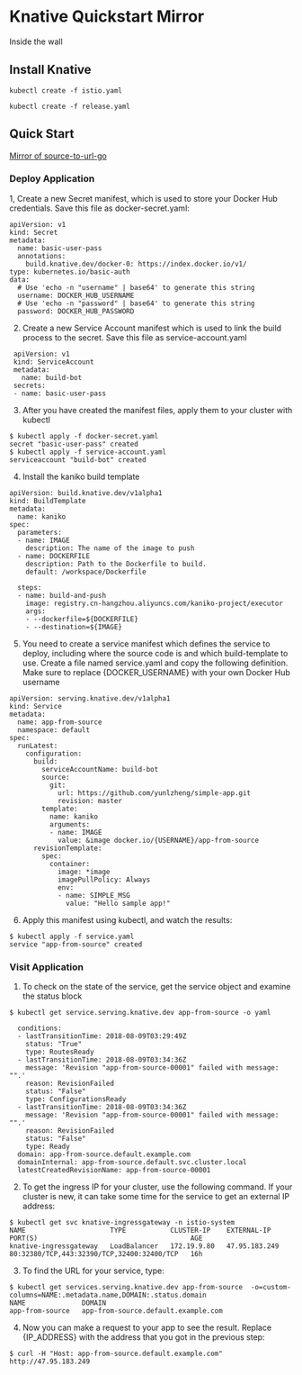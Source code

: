 Knative Quickstart Mirror
=========

Inside the wall

## Install Knative

```
kubectl create -f istio.yaml
```

```
kubectl create -f release.yaml
```

## Quick Start

[Mirror of source-to-url-go](https://github.com/knative/docs/tree/master/serving/samples/source-to-url-go)

### Deploy Application

1, Create a new Secret manifest, which is used to store your Docker Hub credentials. Save this file as docker-secret.yaml:

```
apiVersion: v1
kind: Secret
metadata:
  name: basic-user-pass
  annotations:
    build.knative.dev/docker-0: https://index.docker.io/v1/
type: kubernetes.io/basic-auth
data:
  # Use 'echo -n "username" | base64' to generate this string
  username: DOCKER_HUB_USERNAME
  # Use 'echo -n "password" | base64' to generate this string 
  password: DOCKER_HUB_PASSWORD
```

2. Create a new Service Account manifest which is used to link the build process to the secret. Save this file as service-account.yaml

```
 apiVersion: v1
 kind: ServiceAccount
 metadata:
   name: build-bot
 secrets:
 - name: basic-user-pass
```

3. After you have created the manifest files, apply them to your cluster with kubectl

```
$ kubectl apply -f docker-secret.yaml
secret "basic-user-pass" created
$ kubectl apply -f service-account.yaml
serviceaccount "build-bot" created
```

4. Install the kaniko build template

```
apiVersion: build.knative.dev/v1alpha1
kind: BuildTemplate
metadata:
  name: kaniko
spec:
  parameters:
  - name: IMAGE
    description: The name of the image to push
  - name: DOCKERFILE
    description: Path to the Dockerfile to build.
    default: /workspace/Dockerfile

  steps:
  - name: build-and-push
    image: registry.cn-hangzhou.aliyuncs.com/kaniko-project/executor
    args:
    - --dockerfile=${DOCKERFILE}
    - --destination=${IMAGE}
```

5. You need to create a service manifest which defines the service to deploy, including where the source code is and which build-template to use. Create a file named service.yaml and copy the following definition. Make sure to replace {DOCKER_USERNAME} with your own Docker Hub username

```
apiVersion: serving.knative.dev/v1alpha1
kind: Service
metadata:
  name: app-from-source
  namespace: default
spec:
  runLatest:
    configuration:
      build:
        serviceAccountName: build-bot
        source:
          git:
            url: https://github.com/yunlzheng/simple-app.git
            revision: master
        template:
          name: kaniko
          arguments:
          - name: IMAGE
            value: &image docker.io/{USERNAME}/app-from-source
      revisionTemplate:
        spec:
          container:
            image: *image
            imagePullPolicy: Always
            env:
            - name: SIMPLE_MSG
              value: "Hello sample app!"
```

6. Apply this manifest using kubectl, and watch the results:

```
$ kubectl apply -f service.yaml
service "app-from-source" created
```

### Visit Application

1. To check on the state of the service, get the service object and examine the status block

```
$ kubectl get service.serving.knative.dev app-from-source -o yaml

  conditions:
  - lastTransitionTime: 2018-08-09T03:29:49Z
    status: "True"
    type: RoutesReady
  - lastTransitionTime: 2018-08-09T03:34:36Z
    message: 'Revision "app-from-source-00001" failed with message: "".'
    reason: RevisionFailed
    status: "False"
    type: ConfigurationsReady
  - lastTransitionTime: 2018-08-09T03:34:36Z
    message: 'Revision "app-from-source-00001" failed with message: "".'
    reason: RevisionFailed
    status: "False"
    type: Ready
  domain: app-from-source.default.example.com
  domainInternal: app-from-source.default.svc.cluster.local
  latestCreatedRevisionName: app-from-source-00001

```

2. To get the ingress IP for your cluster, use the following command. If your cluster is new, it can take some time for the service to get an external IP address:

```
$ kubectl get svc knative-ingressgateway -n istio-system
NAME                     TYPE           CLUSTER-IP    EXTERNAL-IP     PORT(S)                                      AGE
knative-ingressgateway   LoadBalancer   172.19.9.80   47.95.183.249   80:32380/TCP,443:32390/TCP,32400:32400/TCP   16h
```

3. To find the URL for your service, type:

```
$ kubectl get services.serving.knative.dev app-from-source  -o=custom-columns=NAME:.metadata.name,DOMAIN:.status.domain
NAME              DOMAIN
app-from-source   app-from-source.default.example.com
```

4. Now you can make a request to your app to see the result. Replace {IP_ADDRESS} with the address that you got in the previous step:

```
$ curl -H "Host: app-from-source.default.example.com" http://47.95.183.249
```
